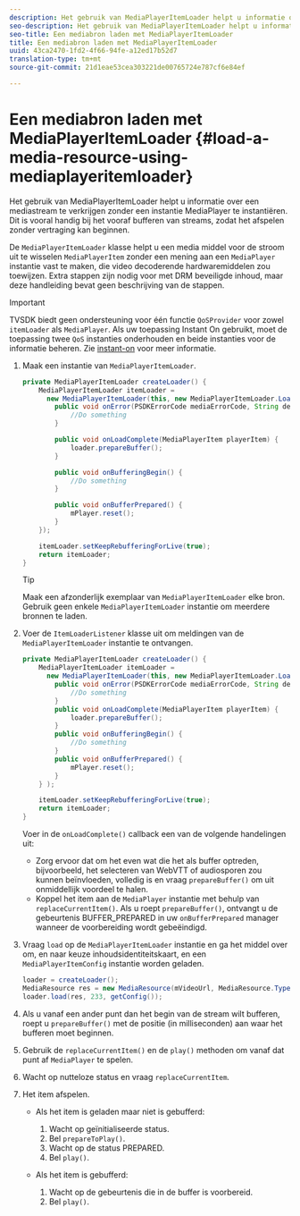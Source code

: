 ```yaml
---
description: Het gebruik van MediaPlayerItemLoader helpt u informatie over een mediastream te verkrijgen zonder een instantie MediaPlayer te instantiëren. Dit is vooral handig bij het vooraf bufferen van streams, zodat het afspelen zonder vertraging kan beginnen.
seo-description: Het gebruik van MediaPlayerItemLoader helpt u informatie over een mediastream te verkrijgen zonder een instantie MediaPlayer te instantiëren. Dit is vooral handig bij het vooraf bufferen van streams, zodat het afspelen zonder vertraging kan beginnen.
seo-title: Een mediabron laden met MediaPlayerItemLoader
title: Een mediabron laden met MediaPlayerItemLoader
uuid: 43ca2470-1fd2-4f66-94fe-a12ed17b52d7
translation-type: tm+mt
source-git-commit: 21d1eae53cea303221de00765724e787cf6e84ef

---
```



# Een mediabron laden met MediaPlayerItemLoader {#load-a-media-resource-using-mediaplayeritemloader}

Het gebruik van MediaPlayerItemLoader helpt u informatie over een mediastream te verkrijgen zonder een instantie MediaPlayer te instantiëren. Dit is vooral handig bij het vooraf bufferen van streams, zodat het afspelen zonder vertraging kan beginnen.

De `MediaPlayerItemLoader` klasse helpt u een media middel voor de stroom uit te wisselen `MediaPlayerItem` zonder een mening aan een `MediaPlayer` instantie vast te maken, die video decoderende hardwaremiddelen zou toewijzen. Extra stappen zijn nodig voor met DRM beveiligde inhoud, maar deze handleiding bevat geen beschrijving van de stappen.

>[!IMPORTANT]
>
>TVSDK biedt geen ondersteuning voor één functie `QoSProvider` voor zowel `itemLoader` als `MediaPlayer`. Als uw toepassing Instant On gebruikt, moet de toepassing twee `QoS` instanties onderhouden en beide instanties voor de informatie beheren. Zie [instant-on](../../content-playback-options/buffering-configuration/c-psdk-android-2.7-instant-on.md) voor meer informatie.

1. Maak een instantie van `MediaPlayerItemLoader`.

   ```java
   private MediaPlayerItemLoader createLoader() { 
       MediaPlayerItemLoader itemLoader =   
         new MediaPlayerItemLoader(this, new MediaPlayerItemLoader.LoaderListener() { 
           public void onError(PSDKErrorCode mediaErrorCode, String description) { 
               //Do something 
           } 
   
           public void onLoadComplete(MediaPlayerItem playerItem) { 
               loader.prepareBuffer(); 
           } 
   
           public void onBufferingBegin() { 
               //Do something 
           } 
   
           public void onBufferPrepared() { 
               mPlayer.reset(); 
           }  
       }); 
   
       itemLoader.setKeepRebufferingForLive(true); 
       return itemLoader; 
   } 
   ```

   >[!TIP]
   >
   >Maak een afzonderlijk exemplaar van `MediaPlayerItemLoader` elke bron. Gebruik geen enkele `MediaPlayerItemLoader` instantie om meerdere bronnen te laden.

1. Voer de `ItemLoaderListener` klasse uit om meldingen van de `MediaPlayerItemLoader` instantie te ontvangen.

   ```java
   private MediaPlayerItemLoader createLoader() { 
       MediaPlayerItemLoader itemLoader =   
         new MediaPlayerItemLoader(this, new MediaPlayerItemLoader.LoaderListener() { 
           public void onError(PSDKErrorCode mediaErrorCode, String description) { 
               //Do something 
           } 
           public void onLoadComplete(MediaPlayerItem playerItem) { 
               loader.prepareBuffer(); 
           } 
           public void onBufferingBegin() { 
               //Do something 
           } 
           public void onBufferPrepared() { 
               mPlayer.reset(); 
           }  
       } ); 
   
       itemLoader.setKeepRebufferingForLive(true); 
       return itemLoader; 
   }
   ```

   Voer in de `onLoadComplete()` callback een van de volgende handelingen uit:

   * Zorg ervoor dat om het even wat die het als buffer optreden, bijvoorbeeld, het selecteren van WebVTT of audiosporen zou kunnen beïnvloeden, volledig is en vraag `prepareBuffer()` om uit onmiddellijk voordeel te halen.
   * Koppel het item aan de `MediaPlayer` instantie met behulp van `replaceCurrentItem()`.
   Als u roept `prepareBuffer()`, ontvangt u de gebeurtenis BUFFER_PREPARED in uw `onBufferPrepared` manager wanneer de voorbereiding wordt gebeëindigd.

1. Vraag `load` op de `MediaPlayerItemLoader` instantie en ga het middel over om, en naar keuze inhoudsidentiteitskaart, en een `MediaPlayerItemConfig` instantie worden geladen.

   ```java
   loader = createLoader(); 
   MediaResource res = new MediaResource(mVideoUrl, MediaResource.Type.HLS, metadata); 
   loader.load(res, 233, getConfig());
   ```

1. Als u vanaf een ander punt dan het begin van de stream wilt bufferen, roept u `prepareBuffer()` met de positie (in milliseconden) aan waar het bufferen moet beginnen.
1. Gebruik de `replaceCurrentItem()` en de `play()` methoden om vanaf dat punt af `MediaPlayer` te spelen.
1. Wacht op nutteloze status en vraag `replaceCurrentItem`.
1. Het item afspelen.

   * Als het item is geladen maar niet is gebufferd:

      1. Wacht op geïnitialiseerde status.
      1. Bel `prepareToPlay()`.
      1. Wacht op de status PREPARED.
      1. Bel `play()`.
   * Als het item is gebufferd:

      1. Wacht op de gebeurtenis die in de buffer is voorbereid.
      1. Bel `play()`.